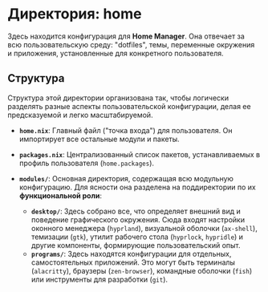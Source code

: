 # Директория: home

Здесь находится конфигурация для **Home Manager**. Она отвечает за всю пользовательскую среду: "dotfiles", темы, переменные окружения и приложения, установленные для конкретного пользователя.

## Структура

Структура этой директории организована так, чтобы логически разделять разные аспекты пользовательской конфигурации, делая ее предсказуемой и легко масштабируемой.

-   **`home.nix`**: Главный файл ("точка входа") для пользователя. Он импортирует все остальные модули и пакеты.

-   **`packages.nix`**: Централизованный список пакетов, устанавливаемых в профиль пользователя (`home.packages`).

-   **`modules/`**: Основная директория, содержащая всю модульную конфигурацию. Для ясности она разделена на поддиректории по их **функциональной роли**:
    -   **`desktop/`**: Здесь собрано все, что определяет внешний вид и поведение графического окружения. Сюда входят настройки оконного менеджера (`hyprland`), визуальной оболочки (`ax-shell`), темизации (`gtk`), утилит рабочего стола (`hyprlock`, `hypridle`) и другие компоненты, формирующие пользовательский опыт.
    -   **`programs/`**: Здесь находятся конфигурации для отдельных, самостоятельных приложений. Это могут быть терминалы (`alacritty`), браузеры (`zen-browser`), командные оболочки (`fish`) или инструменты для разработки (`git`).
